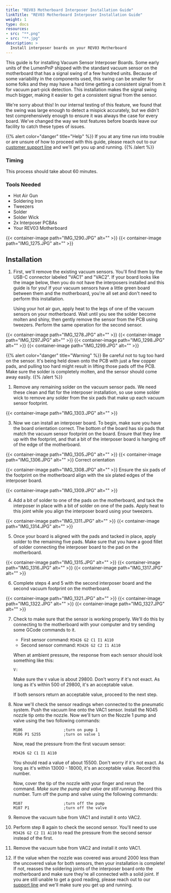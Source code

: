 ```yaml
---
title: "REV03 Motherboard Interposer Installation Guide"
linkTitle: "REV03 Motherboard Interposer Installation Guide"
weight: 1
type: docs
resources:
- src: "**.png"
- src: "**.jpg"
description: >
  Install interposer boards on your REV03 Motherboard
---
```


This guide is for installing Vacuum Sensor Interposer Boards. Some early units of the LumenPnP shipped with the standard vacuum sensor on the motherboard that has a signal swing of a few hundred units. Because of some variability in the components used, this swing can be smaller for some folks and they may have a hard time getting a consistent signal from it for vacuum part-pick detection. This installation makes the signal swing much bigger, making it easier to get a consistent signal from the sensor.

We're sorry about this! In our internal testing of this feature, we found that the swing was large enough to detect a mispick accurately, but we didn't test comprehensively enough to ensure it was always the case for every board. We've changed the way we test features before boards leave our facility to catch these types of issues.

{{% alert color="danger" title="Help" %}}
If you at any time run into trouble or are unsure of how to proceed with this guide, please reach out to our [customer support line](https://opulo.io/pages/contact-support) and we'll get you up and running.
{{% /alert %}}

### Timing

This process should take about 60 minutes.

### Tools Needed

* Hot Air Gun
* Soldering Iron
* Tweezers
* Solder
* Solder Wick
* 2x Interposer PCBAs
* Your REV03 Motherboard

{{< container-image path="IMG_1290.JPG" alt="" >}}
{{< container-image path="IMG_1275.JPG" alt="" >}}

## Installation

1. First, we'll remove the existing vacuum sensors. You'll find them by the USB-C connector labeled "VAC1" and "VAC2". If your board looks like the image below, then you do not have the interposers installed and this guide is for you! If your vacuum sensors have a little green board between them and the motherboard, you're all set and don't need to perform this installation.

    Using your hot air gun, apply heat to the legs of one of the vacuum sensors on your motherboard. Wait until you see the solder become molten and shiny, then gently remove the sensor from the PCB using tweezers. Perform the same operation for the second sensor.

{{< container-image path="IMG_1278.JPG" alt="" >}}
{{< container-image path="IMG_1297.JPG" alt="" >}}
{{< container-image path="IMG_1298.JPG" alt="" >}}
{{< container-image path="IMG_1299.JPG" alt="" >}}

{{% alert color="danger" title="Warning" %}}
Be careful not to tug too hard on the sensor. It's being held down onto the PCB with just a few copper pads, and pulling too hard might result in lifting those pads off the PCB. Make sure the solder is completely molten, and the sensor should come away easily.
{{% /alert %}}
   
1. Remove any remaining solder on the vacuum sensor pads. We need these clean and flat for the interposer installation, so use some solder wick to remove any solder from the six pads that make up each vacuum sensor footprint.

{{< container-image path="IMG_1303.JPG" alt="" >}}
   
3. Now we can install an interposer board. To begin, make sure you have the board orientation correct. The bottom of the board has six pads that match the vacuum sensor footprint on the board. Ensure that they line up with the footprint, and that a bit of the interposer board is hanging off of the edge of the motherboard.

{{< container-image path="IMG_1305.JPG" alt="" >}}
{{< container-image path="IMG_1306.JPG" alt="" >}}
Correct orientation

{{< container-image path="IMG_1308.JPG" alt="" >}}
Ensure the six pads of the footprint on the motherboard align with the six plated edges of the interposer board.

{{< container-image path="IMG_1309.JPG" alt="" >}}

4. Add a bit of solder to one of the pads on the motherboard, and tack the interposer in place with a bit of solder on one of the pads. Apply heat to this joint while you align the interposer board using your tweezers.

{{< container-image path="IMG_1311.JPG" alt="" >}}
{{< container-image path="IMG_1314.JPG" alt="" >}}

5. Once your board is aligned with the pads and tacked in place, apply solder to the remaining five pads. Make sure that you have a good fillet of solder connecting the interposer board to the pad on the motherboard.

{{< container-image path="IMG_1315.JPG" alt="" >}}
{{< container-image path="IMG_1316.JPG" alt="" >}}
{{< container-image path="IMG_1317.JPG" alt="" >}}

6. Complete steps 4 and 5 with the second interposer board and the second vacuum footprint on the motherboard.

{{< container-image path="IMG_1321.JPG" alt="" >}}
{{< container-image path="IMG_1322.JPG" alt="" >}}
{{< container-image path="IMG_1327.JPG" alt="" >}}

7. Check to make sure that the sensor is working properly. We'll do this by connecting to the motherboard with your computer and try sending some GCode commands to it.
   - First sensor command: `M3426 G2 C1 I1 A110`
   - Second sensor command: `M3426 G2 C2 I1 A110`

    When at ambient pressure, the response from each sensor should look something like this:

    ```
    V: 
    ```

    Make sure the `V` value is about 29800. Don't worry if it's not exact. As long as it's within 500 of 29800, it's an acceptable value.

    If both sensors return an acceptable value, proceed to the next step.

8. Now we'll check the sensor readings when connected to the pneumatic system. Push the vacuum line onto the VAC1 sensor. Install the N045 nozzle tip onto the nozzle. Now we'll turn on the Nozzle 1 pump and valve using the two following commands:

    ```
    M106                  ;turn on pump 1
    M106 P1 S255          ;turn on valve 1
    ```

    Now, read the pressure from the first vacuum sensor:
    ```
    M3426 G2 C1 I1 A110
    ```

    You should read a value of about 15500. Don't worry if it's not exact. As long as it's within 13000 - 18000, it's an acceptable value. Record this number.

    Now, cover the tip of the nozzle with your finger and rerun the command. *Make sure the pump and valve are still running.* Record this number. Turn off the pump and valve using the following commands:

    ```
    M107                  ;turn off the pump
    M107 P1               ;turn off the valve
    ```

9. Remove the vacuum tube from VAC1 and install it onto VAC2.
10.   Perform step 8 again to check the second sensor. You'll need to use `M3426 G2 C2 I1 A110` to read the pressure from the second sensor instead of the first.
11.    Remove the vacuum tube from VAC2 and install it onto VAC1.
12.    If the value when the nozzle was covered was around 2000 less than the uncovered value for both sensors, then your installation is complete! If not, reasses the soldering joints of the interposer board onto the motherboard and make sure they're all connected with a solid joint. If you are still unable to get a good reading, please reach out to our [support line](https://opulo.io/pages/contact-support) and we'll make sure you get up and running.